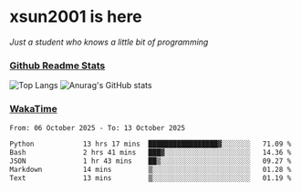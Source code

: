 # xsun2001 is here

*Just a student who knows a little bit of programming*

### [Github Readme Stats](https://github.com/anuraghazra/github-readme-stats)

![Top Langs](https://github-readme-stats.vercel.app/api/top-langs/?username=xsun2001&layout=compact&theme=radical) ![Anurag's GitHub stats](https://github-readme-stats.vercel.app/api?username=xsun2001&show_icons=true&theme=radical)

### [WakaTime](https://wakatime.com)

<!--START_SECTION:waka-->

```txt
From: 06 October 2025 - To: 13 October 2025

Python            13 hrs 17 mins  █████████████████▓░░░░░░░   71.09 %
Bash              2 hrs 41 mins   ███▓░░░░░░░░░░░░░░░░░░░░░   14.36 %
JSON              1 hr 43 mins    ██▒░░░░░░░░░░░░░░░░░░░░░░   09.27 %
Markdown          14 mins         ▒░░░░░░░░░░░░░░░░░░░░░░░░   01.28 %
Text              13 mins         ▒░░░░░░░░░░░░░░░░░░░░░░░░   01.19 %
```

<!--END_SECTION:waka-->
